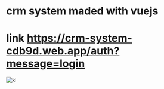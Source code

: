 # crm system maded with vuejs 

# link https://crm-system-cdb9d.web.app/auth?message=login

![kl](https://user-images.githubusercontent.com/86561198/141668205-270fe968-412c-4bcb-8bb5-0ee457fc6410.png)

